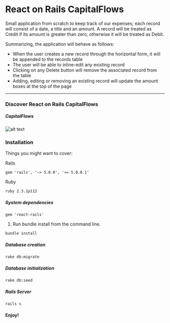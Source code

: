 React on Rails CapitalFlows
===================

Small application from scratch to keep track of our expenses; each record will consist of a date, a title and an amount. A record will be treated as Credit if its amount is greater than zero, otherwise it will be treated as Debit.

Summarizing, the application will behave as follows:

* When the user creates a new record through the horizontal form, it will be appended to the records table
* The user will be able to inline-edit any existing record
* Clicking on any Delete button will remove the associated record from the table
* Adding, editing or removing an existing record will update the amount boxes at the top of the page

----------

### Discover React on Rails CapitalFlows

##### CapitalFlows

![alt text](https://pbs.twimg.com/media/C_Rn3YPXoAAiiO_.jpg:large)

### Installation

Things you might want to cover:

Rails

```
gem 'rails', '~> 5.0.0', '>= 5.0.0.1'
```

Ruby

```
ruby 2.3.1p112 
```

##### System dependencies

```
gem 'react-rails'
```

1) Run bundle install from the command line.

```
bundle install
```

##### Database creation

```rake db:migrate```

##### Database initialization

```rake db:seed```

##### Rails Server

```rails s```

#### Enjoy!